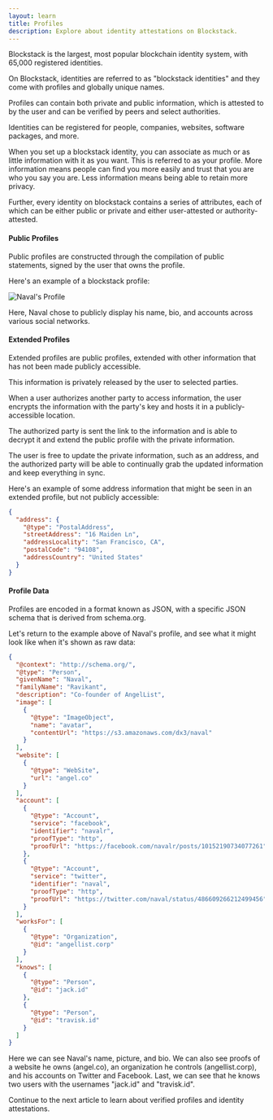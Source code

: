 ```yaml
---
layout: learn
title: Profiles
description: Explore about identity attestations on Blockstack.
---
```


Blockstack is the largest, most popular blockchain identity system, with 65,000 registered identities.

On Blockstack, identities are referred to as "blockstack identities" and they come with profiles and globally unique names.

Profiles can contain both private and public information, which is attested to by the user and can be verified by peers and select authorities.

Identities can be registered for people, companies, websites, software packages, and more.

When you set up a blockstack identity, you can associate as much or as little information with it as you want. This is referred to as your profile. More information means people can find you more easily and trust that you are who you say you are. Less information means being able to retain more privacy.

Further, every identity on blockstack contains a series of attributes, each of which can be either public or private and either user-attested or authority-attested.

#### Public Profiles

Public profiles are constructed through the compilation of public statements, signed by the user that owns the profile.

Here's an example of a blockstack profile:

![Naval's Profile](/images/article-diagrams/naval-card.png)

Here, Naval chose to publicly display his name, bio, and accounts across various social networks.

#### Extended Profiles

Extended profiles are public profiles, extended with other information that has not been made publicly accessible.

This information is privately released by the user to selected parties.

When a user authorizes another party to access information, the user encrypts the information with the party's key and hosts it in a publicly-accessible location.

The authorized party is sent the link to the information and is able to decrypt it and extend the public profile with the private information.

The user is free to update the private information, such as an address, and the authorized party will be able to continually grab the updated information and keep everything in sync.

Here's an example of some address information that might be seen in an extended profile, but not publicly accessible:

```json
{
  "address": {
    "@type": "PostalAddress",
    "streetAddress": "16 Maiden Ln",
    "addressLocality": "San Francisco, CA",
    "postalCode": "94108",
    "addressCountry": "United States"
  }
}
```

#### Profile Data

Profiles are encoded in a format known as JSON, with a specific JSON schema that is derived from schema.org.

Let's return to the example above of Naval's profile, and see what it might look like when it's shown as raw data:

```json
{
  "@context": "http://schema.org/",
  "@type": "Person",
  "givenName": "Naval",
  "familyName": "Ravikant",
  "description": "Co-founder of AngelList",
  "image": [
    {
      "@type": "ImageObject",
      "name": "avatar",
      "contentUrl": "https://s3.amazonaws.com/dx3/naval"
    }
  ],
  "website": [
    {
      "@type": "WebSite",
      "url": "angel.co"
    }
  ],
  "account": [
    {
      "@type": "Account",
      "service": "facebook",
      "identifier": "navalr",
      "proofType": "http",
      "proofUrl": "https://facebook.com/navalr/posts/10152190734077261"
    },
    {
      "@type": "Account",
      "service": "twitter",
      "identifier": "naval",
      "proofType": "http",
      "proofUrl": "https://twitter.com/naval/status/486609266212499456"
    }
  ],
  "worksFor": [
    {
      "@type": "Organization",
      "@id": "angellist.corp"
    }
  ],
  "knows": [
    {
      "@type": "Person",
      "@id": "jack.id"
    },
    {
      "@type": "Person",
      "@id": "travisk.id"
    }
  ]
}
```

Here we can see Naval's name, picture, and bio. We can also see proofs of a website he owns (angel.co), an organization he controls (angellist.corp), and his accounts on Twitter and Facebook. Last, we can see that he knows two users with the usernames "jack.id" and "travisk.id".

Continue to the next article to learn about verified profiles and identity attestations.
